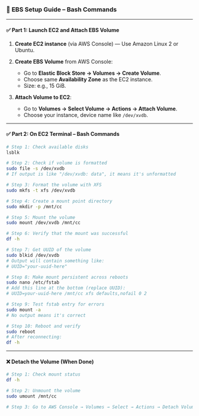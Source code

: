 ### 📄 **EBS Setup Guide – Bash Commands**

---

#### ✅ **Part 1: Launch EC2 and Attach EBS Volume**

1. **Create EC2 instance** (via AWS Console) — Use Amazon Linux 2 or Ubuntu.
2. **Create EBS Volume** from AWS Console:

   * Go to **Elastic Block Store → Volumes → Create Volume**.
   * Choose same **Availability Zone** as the EC2 instance.
   * Size: e.g., 15 GiB.
3. **Attach Volume to EC2**:

   * Go to **Volumes → Select Volume → Actions → Attach Volume**.
   * Choose your instance, device name like `/dev/xvdb`.

---

#### ✅ **Part 2: On EC2 Terminal – Bash Commands**

```bash
# Step 1: Check available disks
lsblk

# Step 2: Check if volume is formatted
sudo file -s /dev/xvdb
# If output is like "/dev/xvdb: data", it means it's unformatted

# Step 3: Format the volume with XFS
sudo mkfs -t xfs /dev/xvdb

# Step 4: Create a mount point directory
sudo mkdir -p /mnt/cc

# Step 5: Mount the volume
sudo mount /dev/xvdb /mnt/cc

# Step 6: Verify that the mount was successful
df -h

# Step 7: Get UUID of the volume
sudo blkid /dev/xvdb
# Output will contain something like:
# UUID="your-uuid-here"

# Step 8: Make mount persistent across reboots
sudo nano /etc/fstab
# Add this line at the bottom (replace UUID):
# UUID=your-uuid-here /mnt/cc xfs defaults,nofail 0 2

# Step 9: Test fstab entry for errors
sudo mount -a
# No output means it's correct

# Step 10: Reboot and verify
sudo reboot
# After reconnecting:
df -h
```

---

#### ❌ **Detach the Volume (When Done)**

```bash
# Step 1: Check mount status
df -h

# Step 2: Unmount the volume
sudo umount /mnt/cc

# Step 3: Go to AWS Console → Volumes → Select → Actions → Detach Volume
```

